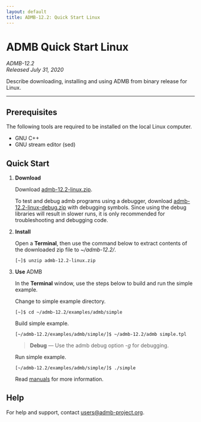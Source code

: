 ```yaml
---
layout: default
title: ADMB-12.2: Quick Start Linux
---
```


# ADMB Quick Start Linux

*ADMB-12.2*  
*Released July 31, 2020*  

Describe downloading, installing and using ADMB from binary release for Linux.

---

Prerequisites
-------------

The following tools are required to be installed on the local Linux computer.

* GNU C++
* GNU stream editor (sed)

Quick Start
-----------

1. **Download**

   Download [admb-12.2-linux.zip](https://github.com/admb-project/admb/releases/download/admb-12.2/admb-12.2-linux.zip).

   To test and debug admb programs using a debugger, download [admb-12.2-linux-debug.zip](https://github.com/admb-project/admb/releases/download/admb-12.2/admb-12.2-linux-debug.zip) with debugging symbols.  Since using the debug libraries will result in slower runs, it is only recommended for troubleshooting and debugging code. 

2. **Install**

   Open a **Terminal**, then use the command below to extract contents of the downloaded zip file to _~/admb-12.2/_. 

   ```
   [~]$ unzip admb-12.2-linux.zip
   ```

3. **Use** ADMB

   In the **Terminal** window, use the steps below to build and run the simple example.

   Change to simple example directory.       

   ```
   [~]$ cd ~/admb-12.2/examples/admb/simple
   ```

   Build simple example.

   ```
   [~/admb-12.2/examples/admb/simple/]$ ~/admb-12.2/admb simple.tpl
   ```

   > **Debug** &mdash; Use the admb debug option *-g* for debugging.

   Run simple example.

   ```
   [~/admb-12.2/examples/admb/simple/]$ ./simple
   ```

   Read [manuals](http://www.admb-project.org/docs/manuals/) for more information.

Help
----

For help and support, contact <users@admb-project.org>.
